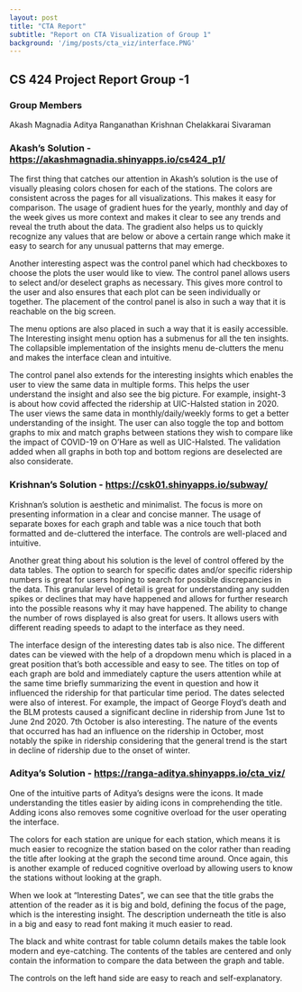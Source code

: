 ```yaml
---
layout: post
title: "CTA Report"
subtitle: "Report on CTA Visualization of Group 1"
background: '/img/posts/cta_viz/interface.PNG'
---
```


## CS 424 Project Report Group -1

### Group Members
Akash Magnadia
Aditya Ranganathan
Krishnan Chelakkarai Sivaraman


### Akash’s Solution - https://akashmagnadia.shinyapps.io/cs424_p1/

The first thing that catches our attention in Akash’s solution is the use of visually pleasing colors chosen for each of the stations. The colors are consistent across the pages for all visualizations. This makes it easy for comparison. The usage of gradient hues for the yearly, monthly and day of the week gives us more context and makes it clear to see any trends and reveal the truth about the data. The gradient also helps us to quickly recognize any values that are below or above a certain range which make it easy to search for any unusual patterns that may emerge.

Another interesting aspect was the control panel which had checkboxes to choose the plots the user would like to view. The control panel allows users to select and/or deselect graphs as necessary. This gives more control to the user and also ensures that each plot can be seen individually or together. The placement of the control panel is also in such a way that it is reachable on the big screen. 

The menu options are also placed in such a way that it is easily accessible. The Interesting insight menu option has a submenus for all the ten insights. The collapsible implementation of the insights menu de-clutters the menu and makes the interface clean and intuitive. 

The control panel also extends for the interesting insights which enables the user to view the same data in multiple forms. This helps the user understand the insight and also see the big picture. For example, insight-3 is about how covid affected the ridership at UIC-Halsted station in 2020. The user views the same data in monthly/daily/weekly forms to get a better understanding of the insight. The user can also toggle the top and bottom graphs to mix and match graphs between stations they wish to compare like the impact of COVID-19 on O’Hare as well as UIC-Halsted. The validation added when all graphs in both top and bottom regions are deselected are also considerate.

### Krishnan’s Solution - https://csk01.shinyapps.io/subway/

Krishnan’s solution is aesthetic and minimalist. The focus is more on presenting information in a clear and concise manner. The usage of separate boxes for each graph and table was a nice touch that both formatted and de-cluttered the interface. The controls are well-placed and intuitive.

Another great thing about his solution is the level of control offered by the data tables. The option to search for specific dates and/or specific ridership numbers is great for users hoping to search for possible discrepancies in the data. This granular level of detail is great for understanding any sudden spikes or declines that may have happened and allows for further research into the possible reasons why it may have happened. The ability to change the number of rows displayed is also great for users. It allows users with different reading speeds to adapt to the interface as they need.

The interface design of the interesting dates tab is also nice. The different dates can be viewed with the help of a dropdown menu which is placed in a great position that’s both accessible and easy to see. The titles on top of each graph are bold and immediately capture the users attention while at the same time briefly summarizing the event in question and how it influenced the ridership for that particular time period. The dates selected were also of interest. For example, the impact of George Floyd’s death and the BLM protests caused a significant decline in ridership from June 1st to June 2nd 2020. 7th October is also interesting. The nature of the events that occurred has had an influence on the ridership in October, most notably the spike in ridership considering that the general trend is the start in decline of ridership due to the onset of winter.

### Aditya’s Solution - https://ranga-aditya.shinyapps.io/cta_viz/

One of the intuitive parts of Aditya’s designs were the icons. It made understanding the titles easier by aiding icons in comprehending the title. Adding icons also removes some cognitive overload for the user operating the interface.

The colors for each station are unique for each station, which means it is much easier to recognize the station based on the color rather than reading the title after looking at the graph the second time around. Once again, this is another example of reduced cognitive overload by allowing users to know the stations without looking at the graph.

When we look at “Interesting Dates”, we can see that the title grabs the attention of the reader as it is big and bold, defining the focus of the page, which is the interesting insight. The description underneath the title is also in a big and easy to read font making it much easier to read.

The black and white contrast for table column details makes the table look modern and eye-catching. The contents of the tables are centered and only contain the information to compare the data between the graph and table.

The controls on the left hand side are easy to reach and self-explanatory.
